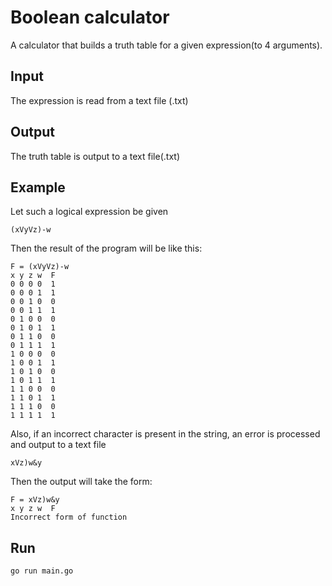 # Boolean calculator

A calculator that builds a truth table for a given expression(to 4 arguments).

## Input
The expression is read from a text file (.txt)

## Output
The truth table is output to a text file(.txt)

## Example 
Let such a logical expression be given
```
(xVyVz)-w
```
Then the result of the program will be like this:
```
F = (xVyVz)-w
x y z w  F
0 0 0 0  1
0 0 0 1  1
0 0 1 0  0
0 0 1 1  1
0 1 0 0  0
0 1 0 1  1
0 1 1 0  0
0 1 1 1  1
1 0 0 0  0
1 0 0 1  1
1 0 1 0  0
1 0 1 1  1
1 1 0 0  0
1 1 0 1  1
1 1 1 0  0
1 1 1 1  1
```
Also, if an incorrect character is present in the string, an error is processed and output to a text file
```
xVz)w&y
```
Then the output will take the form:
```
F = xVz)w&y
x y z w  F
Incorrect form of function
```

## Run

```
go run main.go
```
